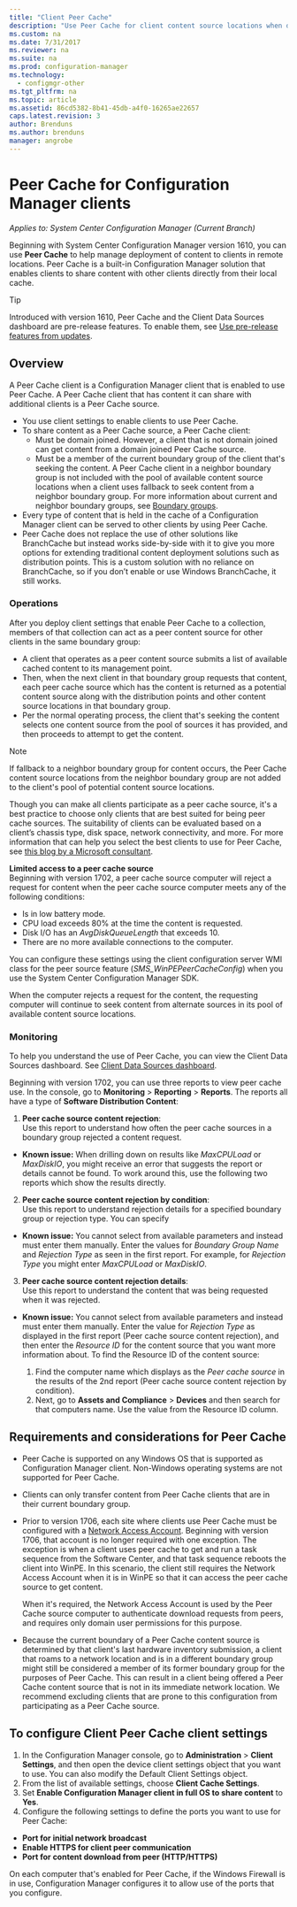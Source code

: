 ```yaml
---
title: "Client Peer Cache"
description: "Use Peer Cache for client content source locations when deploying content with System Center Configuration Manager."
ms.custom: na
ms.date: 7/31/2017
ms.reviewer: na
ms.suite: na
ms.prod: configuration-manager
ms.technology:
  - configmgr-other
ms.tgt_pltfrm: na
ms.topic: article
ms.assetid: 86cd5382-8b41-45db-a4f0-16265ae22657
caps.latest.revision: 3
author: Brenduns
ms.author: brenduns
manager: angrobe
---
```


# Peer Cache for Configuration Manager clients

*Applies to: System Center Configuration Manager (Current Branch)*

Beginning with System Center Configuration Manager version 1610, you can use **Peer Cache** to help manage deployment of content to clients in remote locations. Peer Cache is a built-in Configuration Manager solution that enables clients to share content with other clients directly from their local cache.   

> [!TIP]  
> Introduced with version 1610, Peer Cache and the Client Data Sources dashboard are pre-release features. To enable them, see [Use pre-release features from updates](/sccm/core/servers/manage/pre-release-features).

## Overview
A Peer Cache client is a Configuration Manager client that is enabled to use Peer Cache. A Peer Cache client that has content it can share with additional clients is a Peer Cache source.
 - 	You use client settings to enable clients to use Peer Cache.
 - 	To share content as a Peer Cache source, a Peer Cache client:
    -  Must be domain joined. However, a client that is not domain joined can get content from a domain joined Peer Cache source.
    -  Must be a member of the current boundary group of the client that's seeking the content. A Peer Cache client in a neighbor boundary group is not included with the pool of available content source locations when a client uses fallback to seek content from a neighbor boundary group. For more information about current and neighbor boundary groups, see [Boundary groups](/sccm/core/servers/deploy/configure/define-site-boundaries-and-boundary-groups##a-namebkmkboundarygroupsa-boundary-groups).
 - Every type of content that is held in the cache of a Configuration Manager client can be served to other clients by using Peer Cache.
 -	Peer Cache does not replace the use of other solutions like BranchCache but instead works side-by-side with it to give you more options for extending traditional content deployment solutions such as distribution points. This is a custom solution with no reliance on BranchCache, so if you don’t enable or use Windows BranchCache, it still works.

### Operations

After you deploy client settings that enable Peer Cache to a collection, members of that collection can act as a peer content source for other clients in the same boundary group:
 -	A client that operates as a peer content source submits a list of available cached content to its management point.
 -	Then, when the next client in that boundary group requests that content, each peer cache source which has the content is returned as a potential content source along with the distribution points and other content source locations in that boundary group.
 -	Per the normal operating process, the client that's seeking the content selects one content source from the pool of sources it has provided, and then proceeds to attempt to get the content.

> [!NOTE]
> If fallback to a neighbor boundary group for content occurs, the Peer Cache content source locations from the neighbor boundary group are not added to the client's pool of potential content source locations.  


Though you can make all clients participate as a peer cache source, it's a best practice to choose only clients that are best suited for being peer cache sources.  The suitability of clients can be evaluated based on a client’s chassis type, disk space, network connectivity, and more. For more information that can help you select the best clients to use for Peer Cache, see [this blog by a Microsoft consultant](https://blogs.technet.microsoft.com/setprice/2016/06/29/pe-peer-cache-custom-reporting-examples/).

**Limited access to a peer cache source**  
Beginning with version 1702, a peer cache source computer will reject a request for content when the peer cache source computer meets any of the following conditions:  
  -  Is in low battery mode.
  -  CPU load exceeds 80% at the time the content is requested.
  -  Disk I/O has an *AvgDiskQueueLength* that exceeds 10.
  -  There are no more available connections to the computer.   

You can configure these settings using the client configuration server WMI class for the peer source feature (*SMS_WinPEPeerCacheConfig*) when you use the System Center Configuration Manager SDK.

When the computer rejects a request for the content, the requesting computer will continue to seek content from alternate sources in its pool of available content source locations.   



### Monitoring   
To help you understand the use of Peer Cache, you can view the Client Data Sources dashboard. See [Client Data Sources dashboard](/sccm/core/servers/deploy/configure/monitor-content-you-have-distributed#client-data-sources-dashboard).

Beginning with version 1702, you can use three reports to view peer cache use. In the console, go to **Monitoring** > **Reporting** > **Reports**. The reports all have a type of **Software Distribution Content**:
1.  **Peer cache source content rejection**:  
Use this report to understand how often the peer cache sources in a boundary group rejected a content request.
 - **Known issue:** When drilling down on results like *MaxCPULoad* or *MaxDiskIO*, you might receive an error that suggests the report or details cannot be found. To work around this, use the following two reports which show the results directly.

2. **Peer cache source content rejection by condition**:  
Use this report to understand rejection details for a specified boundary group or rejection type. You can specify

  - **Known issue:** You cannot select from available parameters and instead must enter them manually. Enter the values for *Boundary Group Name* and *Rejection Type* as seen in the first report. For example, for *Rejection Type* you might enter *MaxCPULoad* or *MaxDiskIO*.

3. **Peer cache source content rejection details**:   
  Use this report to understand the content that was being requested when it was rejected.

 - **Known issue:** You cannot select from available parameters and instead must enter them manually. Enter the value for *Rejection Type* as displayed in the first report (Peer cache source content rejection), and then enter the *Resource ID* for the content source that you want more information about.  To find the Resource ID of the content source:  

    1. Find the computer name which displays as the *Peer cache source* in the results of the 2nd report (Peer cache source content rejection by condition).  
    2. Next, go to **Assets and Compliance** > **Devices** and then search for that computers name. Use the value from the Resource ID column.  


## Requirements and considerations for Peer Cache
-   Peer Cache is supported on any Windows OS that is supported as Configuration Manager client. Non-Windows operating systems are not supported for Peer Cache.

-   Clients can only transfer content from Peer Cache clients that are in their current boundary group.

-   Prior to version 1706, each site where clients use Peer Cache must be configured with a [Network Access Account](/sccm/core/plan-design/hierarchy/manage-accounts-to-access-content#a-namebkmknaaa-network-access-account). Beginning with version 1706, that account is no longer required with one exception.  The exception is when a client uses peer cache to get and run a task sequence from the Software Center, and that task sequence reboots the client into WinPE.  In this scenario, the client still requires the Network Access Account when it is in WinPE so that it can access the peer cache source to get content.

    When it's required, the Network Access Account is used by the Peer Cache source computer to authenticate download requests from peers, and requires only domain user permissions for this purpose.

- 	Because the current boundary of a Peer Cache content source is determined by that client's last hardware inventory submission, a client that roams to a network location and is in a different boundary group might still be considered a member of its former boundary group for the purposes of Peer Cache. This can result in a client being offered a Peer Cache content source that is not in its immediate network location. We recommend excluding clients that are prone to this configuration from participating as a Peer Cache source.

## To configure Client Peer Cache client settings
1.	In the Configuration Manager console, go to **Administration** > **Client Settings**, and then open the device client settings object that you want to use. You can also modify the Default Client Settings object.
2.	From the list of available settings, choose **Client Cache Settings**.
3.	Set **Enable Configuration Manager client in full OS to share content** to **Yes**.
4.	Configure the following settings to define the ports you want to use for Peer Cache:  
  -  **Port for initial network broadcast**
  -  **Enable HTTPS for client peer communication**
  -  **Port for content download from peer (HTTP/HTTPS)**

On each computer that's enabled for Peer Cache, if the Windows Firewall is in use, Configuration Manager configures it to allow use of the ports that you configure.
